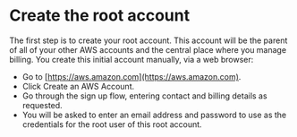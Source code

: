 # Create the root account

The first step is to create your root account. This account will be the parent of all of your other AWS accounts and the central place where you manage billing. You create this initial account manually, via a web browser:

- Go to [https://aws.amazon.com](https://aws.amazon.com).
- Click Create an AWS Account.
- Go through the sign up flow, entering contact and billing details as requested.
- You will be asked to enter an email address and password to use as the credentials for the root user of this root account.


<!-- ##DOCS-SOURCER-START
{
  "sourcePlugin": "local-copier",
  "hash": "0d2bcff9cb814ba44ac558d23ef56f59"
}
##DOCS-SOURCER-END -->
